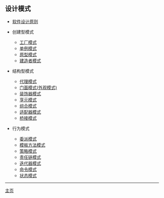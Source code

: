 ## 设计模式

-   [软件设计原则](软件设计原则.md)

-   创建型模式

    -   [工厂模式](创建型模式/工厂模式.md)
    -   [单例模式](创建型模式/单例模式.md)
    -   [原型模式](创建型模式/原型模式.md)
    -   [建造者模式](创建型模式/建造者模式.md)

-   结构型模式

    -   [代理模式](结构型模式/代理模式.md)
    -   [门面模式(外观模式)](结构型模式/门面模式.md)
    -   [装饰器模式](结构型模式/装饰器模式.md)
    -   [享元模式](结构型模式/享元模式.md)
    -   [组合模式](结构型模式/组合模式.md)
    -   [适配器模式](结构型模式/适配器模式.md)
    -   [桥接模式](结构型模式/桥接模式.md)

*   行为模式

    -   [委派模式](行为模式/委派模式.md)
    -   [模板方法模式](行为模式/模板方法模式.md)
    -   [策略模式](行为模式/策略模式.md)
    *   [责任链模式](责任链模式.md)
    *   [迭代器模式](行为模式/迭代器模式.md)
    *   [命令模式](行为模式/命令模式.md)
    *   [状态模式](行为模式/状态模式.md)

---

[主页](../../../../)